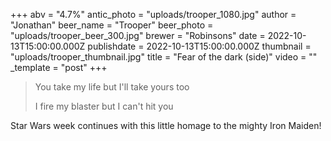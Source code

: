 +++
abv = "4.7%"
antic_photo = "uploads/trooper_1080.jpg"
author = "Jonathan"
beer_name = "Trooper"
beer_photo = "uploads/trooper_beer_300.jpg"
brewer = "Robinsons"
date = 2022-10-13T15:00:00.000Z
publishdate = 2022-10-13T15:00:00.000Z
thumbnail = "uploads/trooper_thumbnail.jpg"
title = "Fear of the dark (side)"
video = ""
_template = "post"
+++

> You take my life but I'll take yours too
>
> 
> I fire my blaster but I can't hit you

Star Wars week continues with this little homage to the mighty Iron Maiden!
